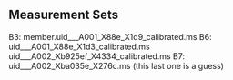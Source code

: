 Measurement Sets
----------------

B3: member.uid___A001_X88e_X1d9_calibrated.ms
B6: uid___A001_X88e_X1d3_calibrated.ms
    uid___A002_Xb925ef_X4334_calibrated.ms
B7: uid___A002_Xba035e_X276c.ms (this last one is a guess)
